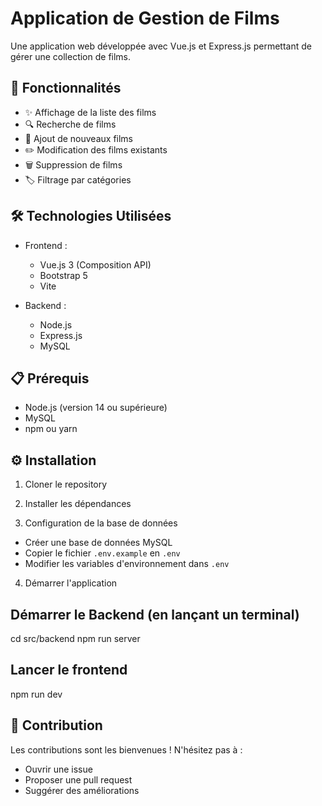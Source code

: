 # Application de Gestion de Films

Une application web développée avec Vue.js et Express.js permettant de gérer une collection de films.

## 🚀 Fonctionnalités

- ✨ Affichage de la liste des films
- 🔍 Recherche de films
- 📝 Ajout de nouveaux films
- ✏️ Modification des films existants
- 🗑️ Suppression de films
- 🏷️ Filtrage par catégories

## 🛠️ Technologies Utilisées

- Frontend :
  - Vue.js 3 (Composition API)
  - Bootstrap 5
  - Vite

- Backend :
  - Node.js
  - Express.js
  - MySQL

## 📋 Prérequis

- Node.js (version 14 ou supérieure)
- MySQL
- npm ou yarn

## ⚙️ Installation

1. Cloner le repository
2. Installer les dépendances

3. Configuration de la base de données
- Créer une base de données MySQL
- Copier le fichier `.env.example` en `.env`
- Modifier les variables d'environnement dans `.env`

4. Démarrer l'application
   
## Démarrer le Backend (en lançant un terminal)
cd src/backend
npm run server

## Lancer le frontend 
npm run dev


## 🤝 Contribution

Les contributions sont les bienvenues ! N'hésitez pas à :
- Ouvrir une issue
- Proposer une pull request
- Suggérer des améliorations
